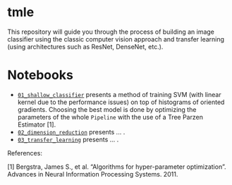 # tmle

This repository will guide you through the process of building an image classifier using the classic computer vision approach and transfer learning (using architectures such as ResNet, DenseNet, etc.).

# Notebooks

* [`01_shallow_classifier`]() presents a method of training SVM (with linear kernel due to the performance issues) on top of histograms of oriented gradients. Choosing the best model is done by optimizing the parameters of the whole `Pipeline` with the use of a Tree Parzen Estimator [1].
* [`02_dimension_reduction`]() presents ... .
* [`03_transfer_learning`]() presents ... .

References:

[1] Bergstra, James S., et al. “Algorithms for hyper-parameter optimization”. Advances in Neural Information Processing Systems. 2011.
